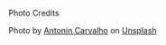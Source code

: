 Photo Credits

Photo by <a href="https://unsplash.com/@antonin_c?utm_source=unsplash&utm_medium=referral&utm_content=creditCopyText">Antonin Carvalho</a> on <a href="https://unsplash.com/photos/yYjqoFSakh4?utm_source=unsplash&utm_medium=referral&utm_content=creditCopyText">Unsplash</a>
